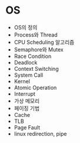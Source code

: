 # OS

- OS의 정의
- Process와 Thread
- CPU Scheduling 알고리즘
- Semaphore와 Mutex
- Race Condition
- Deadlock
- Context Switching
- System Call
- Kernel
- Atomic Operation
- Interrupt
- 가상 메모리
- 페이징 기법
- Cache
- TLB
- Page Fault
- linux redirection, pipe
